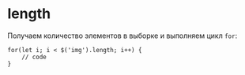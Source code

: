 # length
Получаем количество элементов в выборке и выполняем цикл `for`:

    for(let i; i < $('img').length; i++) {
        // code
    }
